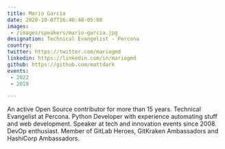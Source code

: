 ```yaml
---
title: Mario García
date: 2020-10-07T16:46:48-05:00
images:
 - /images/speakers/mario-garcia.jpg
designation: Technical Evangelist - Percona
country: 
twitter: https://twitter.com/mariogmd
linkedin: https://linkedin.com/in/mariogmd
github: https://github.com/mattdark
events:
 - 2022
 - 2019

---
```


An active Open Source contributor for more than 15 years. Technical Evangelist at Percona. Python Developer with experience automating stuff and web development. Speaker at tech and innovation events since 2008. DevOp enthusiast. Member of GitLab Heroes, GitKraken Ambassadors and HashiCorp Ambassadors.